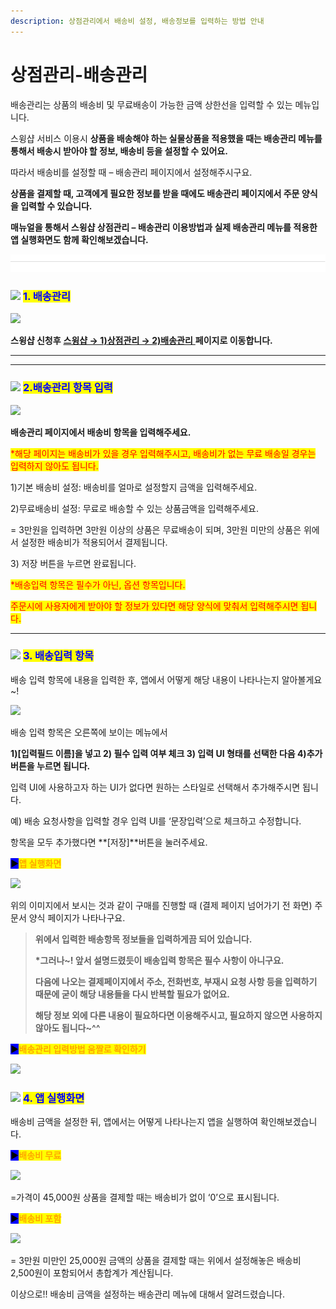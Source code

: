```yaml
---
description: 상점관리에서 배송비 설정, 배송정보를 입력하는 방법 안내
---
```


# 상점관리-배송관리

배송관리는 상품의 배송비 및 무료배송이 가능한 금액 상한선을 입력할 수 있는 메뉴입니다.

스윙샵 서비스 이용시 **상품을 배송해야 하는 실물상품을 적용했을 때는 배송관리 메뉴를 통해서 배송시 받아야 할 정보, 배송비 등을 설정할 수 있어요.**

따라서 배송비를 설정할 때 – 배송관리 페이지에서 설정해주시구요.

**상품을 결제할 때, 고객에게 필요한 정보를 받을 때에도 배송관리 페이지에서 주문 양식을 입력할 수 있습니다.**&#x20;

**매뉴얼을 통해서 스윙샵 상점관리 – 배송관리 이용방법과 실제 배송관리 메뉴를 적용한 앱 실행화면도 함께 확인해보겠습니다.**

![](<../../.gitbook/assets/구분선 (1).PNG>)

### <mark style="color:blue;"></mark>![](https://wp.swing2app.co.kr/wp-content/uploads/2020/04/%EB%8B%A8%EB%9D%BD1-1.png) <mark style="color:blue;">**1. 배송관리**</mark>

![](https://wp.swing2app.co.kr/wp-content/uploads/2018/11/%EB%B0%B0%EC%86%A1%EA%B4%80%EB%A6%AC.png)

**스윙샵 신청후** [**스윙샵 → 1)상점관리 → 2)배송관리** ](http://www.swing2app.co.kr/view/store\_info\_delivery\_setting)**페이지로 이동합니다.**

****

***

### <mark style="color:blue;"></mark>![](https://wp.swing2app.co.kr/wp-content/uploads/2020/04/%EB%8B%A8%EB%9D%BD1-1.png) <mark style="color:blue;">**2.배송관리 항목 입력**</mark>

![](https://wp.swing2app.co.kr/wp-content/uploads/2018/11/%EB%B0%B0%EC%86%A1%EA%B4%80%EB%A6%AC5.png)

**배송관리 페이지에서 배송비 항목을 입력해주세요.**

<mark style="color:red;">\*해당 페이지는 배송비가 있을 경우 입력해주시고, 배송비가 없는 무료 배송일 경우는 입력하지 않아도 됩니다.</mark>

1\)기본 배송비 설정: 배송비를 얼마로 설정할지 금액을 입력해주세요.

2\)무료배송비 설정: 무료로 배송할 수 있는 상품금액을 입력해주세요.

\= 3만원을 입력하면 3만원 이상의 상품은 무료배송이 되며, 3만원 미만의 상품은 위에서 설정한 배송비가 적용되어서 결제됩니다.

3\) 저장 버튼을 누르면 완료됩니다.

<mark style="color:red;">\*배송입력 항목은 필수가 아닌, 옵션 항목입니다.</mark>&#x20;

<mark style="color:red;">주문시에 사용자에게 받아야 할 정보가 있다면 해당 양식에 맞춰서 입력해주시면 됩니다.</mark>

***

### <mark style="color:blue;"></mark>![](https://wp.swing2app.co.kr/wp-content/uploads/2020/04/%EB%8B%A8%EB%9D%BD1-1.png) <mark style="color:blue;">**3. 배송입력 항목**</mark>

배송 입력 항목에 내용을 입력한 후, 앱에서 어떻게 해당 내용이 나타나는지 알아볼게요\~!

![](https://wp.swing2app.co.kr/wp-content/uploads/2018/11/%EB%B0%B0%EC%86%A1%EA%B4%80%EB%A6%AC6.png)

배송 입력 항목은 오른쪽에 보이는 메뉴에서

**1)\[입력필드 이름]을 넣고 2) 필수 입력 여부 체크 3) 입력 UI 형태를  선택한 다음 4)추가 버튼을 누르면 됩니다.** &#x20;

입력 UI에 사용하고자 하는 UI가 없다면 원하는 스타일로 선택해서 추가해주시면 됩니다.

예) 배송 요청사항을 입력할 경우 입력 UI를 ‘문장입력’으로 체크하고 수정합니다.

항목을 모두 추가했다면 **\[저장]**버튼을 눌러주세요.



<mark style="background-color:blue;">**▶**</mark><mark style="color:orange;">**앱 실행화면**</mark>

![](https://wp.swing2app.co.kr/wp-content/uploads/2018/11/%EB%B0%B0%EC%86%A1%EA%B4%80%EB%A6%AC3.png)

위의 이미지에서 보시는 것과 같이 구매를 진행할 때 (결제 페이지 넘어가기 전 화면) 주문서 양식 페이지가 나타나구요.

> **위에서 입력한 배송항목 정보들을 입력하게끔 되어 있습니다.**
>
> **\*그러나\~! 앞서 설명드렸듯이 배송입력 항목은 필수 사항이 아니구요.**&#x20;
>
> **다음에 나오는 결제페이지에서 주소, 전화번호, 부재시 요청 사항 등을 입력하기 때문에 굳이 해당 내용들을 다시 반복할 필요가 없어요.**
>
> **해당 정보 외에 다른 내용이 필요하다면 이용해주시고, 필요하지 않으면 사용하지 않아도 됩니다\~^^**

<mark style="background-color:blue;">**▶**</mark><mark style="color:orange;">**배송관리 입력방법 움짤로 확인하기**</mark>

![](https://wp.swing2app.co.kr/wp-content/uploads/2018/11/%EB%B0%B0%EC%86%A1%EA%B4%80%EB%A6%AC.gif)

### <mark style="color:blue;"></mark>

### <mark style="color:blue;"></mark>![](https://wp.swing2app.co.kr/wp-content/uploads/2020/04/%EB%8B%A8%EB%9D%BD1-1.png) <mark style="color:blue;">**4. 앱 실행화면**</mark>

배송비 금액을 설정한 뒤, 앱에서는 어떻게 나타나는지 앱을 실행하여 확인해보겠습니다.



<mark style="background-color:blue;">**▶**</mark><mark style="color:orange;">**배송비 무료**</mark>

![](https://wp.swing2app.co.kr/wp-content/uploads/2018/11/%EB%B0%B0%EC%86%A1%EA%B4%80%EB%A6%AC1.png)

\=가격이 45,000원 상품을 결제할 때는 배송비가 없이 ‘0’으로 표시됩니다.



<mark style="background-color:blue;">**▶**</mark><mark style="color:orange;">**배송비 포함**</mark>

![](https://wp.swing2app.co.kr/wp-content/uploads/2018/11/%EB%B0%B0%EC%86%A1%EA%B4%80%EB%A6%AC2.png)

\= 3만원 미만인 25,000원 금액의 상품을 결제할 때는 위에서 설정해놓은 배송비 2,500원이 포함되어서 총합계가 계산됩니다.

이상으로!! 배송비 금액을 설정하는 배송관리 메뉴에 대해서 알려드렸습니다.
